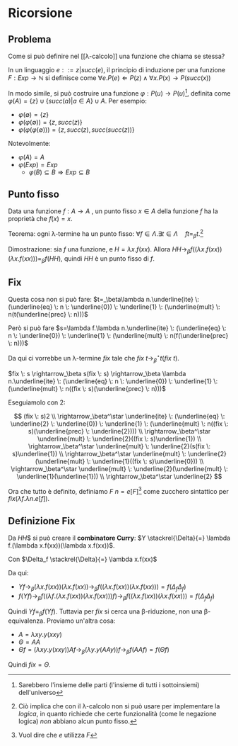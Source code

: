 # Ricorsione

## Problema

Come si può definire nel [[λ-calcolo]] una funzione che chiama se stessa?

In un linguaggio $e::=z|succ(e)$, il principio di induzione per una funzione $F:Exp \rightarrow \mathbb{N}$ si definisce come $\forall e. P(e) \Leftarrow P(z) \land \forall x.P(x) \rightarrow P(succ(x))$

In modo simile, si può costruire una funzione $\varphi: P(u) \rightarrow P(u)$[^1], definita come $\varphi(A)=\{z\} \cup \{succ(a)|a \in A\} \cup A$. Per esempio:
- $\varphi(\emptyset)=\{z\}$
- $\varphi(\varphi(\emptyset))=\{z, succ(z)\}$
- $\varphi(\varphi(\varphi(\emptyset)))=\{z, succ(z), succ(succ(z))\}$

Notevolmente:
- $\varphi(A)=A$
- $\varphi(Exp)=Exp$
	- $\varphi(B) \subseteq B \Rightarrow Exp \subseteq B$

## Punto fisso

Data una funzione $f:A \rightarrow A$ , un punto fisso $x \in A$ della funzione $f$ ha la proprietà che $f(x)=x$.

Teorema: ogni λ-termine ha un punto fisso: $\forall f \in \Lambda.\exists t \in \Lambda \quad ft=_\beta t$.[^2]

Dimostrazione: sia $f$ una funzione, e $H=\lambda x.f(xx)$. Allora $HH \rightarrow_\beta f((\lambda x.f(xx))(\lambda x.f(xx)))=_\beta f(HH)$, quindi $HH$ è un punto fisso di $f$.

## Fix

Questa cosa non si può fare: $t=_\beta\lambda n.\underline{ite} \: (\underline{eq} \: n \: \underline{0}) \: \underline{1} \: (\underline{mult} \: n(t(\underline{prec} \: n)))$

Però si può fare $s=\lambda f.\lambda n.\underline{ite} \: (\underline{eq} \: n \: \underline{0}) \: \underline{1} \: (\underline{mult} \: n(f(\underline{prec} \: n)))$

Da qui ci vorrebbe un λ-termine $fix$ tale che $fix \: t \rightarrow_\beta^\star t(fix \: t)$.

$fix \: s \rightarrow_\beta s(fix \: s) \rightarrow_\beta \lambda n.\underline{ite} \: (\underline{eq} \: n \: \underline{0}) \: \underline{1} \: (\underline{mult} \: n((fix \: s)(\underline{prec} \: n)))$

Eseguiamolo con 2:

$$
(fix \: s)2 \\
\rightarrow_\beta^\star \underline{ite} \: (\underline{eq} \: \underline{2} \: \underline{0}) \: \underline{1} \: (\underline{mult} \: n((fix \: s)(\underline{prec} \: \underline{2}))) \\
\rightarrow_\beta^\star \underline{mult} \: \underline{2}((fix \: s)\underline{1}) \\
\rightarrow_\beta^\star \underline{mult} \: \underline{2}(s(fix \: s)\underline{1}) \\
\rightarrow_\beta^\star \underline{mult} \: \underline{2}(\underline{mult} \: \underline{1}((fix \: s)\underline{0})) \\
\rightarrow_\beta^\star \underline{mult} \: \underline{2}(\underline{mult} \: \underline{1}(\underline{1})) \\
\rightarrow_\beta^\star \underline{2}
$$

Ora che tutto è definito, definiamo $F \: n=e[F]$[^3] come zucchero sintattico per $fix(\lambda f.\lambda n.e[f])$.

## Definizione Fix

Da $HH$$ si può creare il **combinatore Curry**: $Y \stackrel{\Delta}{=} \lambda f.(\lambda x.f(xx))(\lambda x.f(xx))$.

Con $\Delta_f \stackrel{\Delta}{=} \lambda x.f(xx)$

Da qui:
- $Yf \rightarrow_\beta (\lambda x.f(xx))(\lambda x.f(xx)) \rightarrow_\beta f((\lambda x.f(xx))(\lambda x.f(xx)))=f(\Delta_f\Delta_f)$
- $f(Yf) \rightarrow_\beta f((\lambda f.(\lambda x.f(xx))(\lambda x.f(xx)))f) \rightarrow_\beta f((\lambda x.f(xx))(\lambda x.f(xx)))=f(\Delta_f\Delta_f)$

Quindi $Yf =_\beta f(Yf)$. Tuttavia per $fix$ si cerca una β-riduzione, non una β-equivalenza. Proviamo un'altra cosa:
- $A=\lambda xy.y(xxy)$
- $\Theta=AA$
- $\Theta f=(\lambda xy.y(xxy))Af \rightarrow_\beta (\lambda y.y(AAy))f \rightarrow_\beta f(AAf)=f(\Theta f)$

Quindi $fix=\Theta$.

[^1]: Sarebbero l'insieme delle parti (l'insieme di tutti i sottoinsiemi) dell'universo
[^2]: Ciò implica che con il λ-calcolo non si può usare per implementare la *logica*, in quanto richiede che certe funzionalità (come le negazione logica) *non* abbiano alcun punto fisso.
[^3]: Vuol dire che $e$ utilizza $F$
